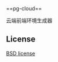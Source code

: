 ==pg-cloud==

云端前端环境生成器

## License

[BSD license](http://opensource.org/licenses/bsd-license.php)


